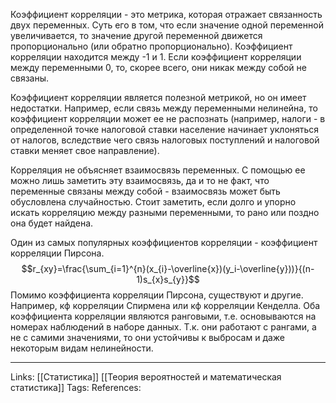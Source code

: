 Коэффициент корреляции - это метрика, которая отражает связанность двух переменных. Суть его в том, что если значение одной переменной увеличивается, то значение другой переменной движется пропорционально (или обратно пропорционально). Коэффициент корреляции находится между -1 и 1. Если коэффициент корреляции между переменными 0, то, скорее всего, они никак между собой не связаны.

Коэффициент корреляции является полезной метрикой, но он имеет недостатки. Например, если связь между переменными нелинейна, то коэффициент корреляции может ее не распознать (например, налоги - в определенной точке налоговой ставки население начинает уклоняться от налогов, вследствие чего связь налоговых поступлений и налоговой ставки меняет свое направление). 

Корреляция не объясняет взаимосвязь переменных. С помощью ее можно лишь заметить эту взаимосвязь, да и то не факт, что переменные связаны между собой - взаимосвязь может быть обусловлена случайностью. Стоит заметить, если долго и упорно искать корреляцию между разными переменными, то рано или поздно она будет найдена. 

Один из самых популярных коэффициентов корреляции - коэффициент корреляции Пирсона.
$$r_{xy}=\frac{\sum_{i=1}^{n}(x_{i}-\overline{x})(y_i-\overline{y}))}{(n-1)s_{x}s_{y}}$$
Помимо коэффициента корреляции Пирсона, существуют и другие. Например, кф корреляции Спирмена или кф корреляции Кенделла. Оба коэффициента корреляции являются ранговыми, т.е. основываются на номерах наблюдений в наборе данных. Т.к. они работают с рангами, а не с самими значениями, то они устойчивы к выбросам и даже некоторым видам нелинейности. 
___
Links: [[Статистика]] [[Теория вероятностей и математическая статистика]]
Tags:
References: